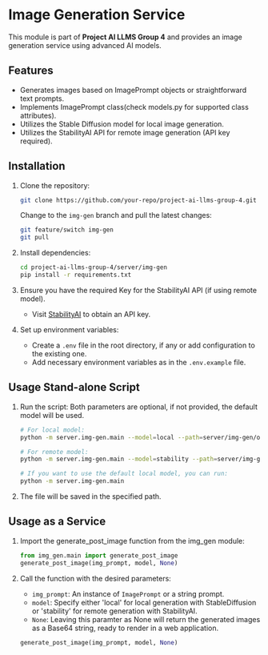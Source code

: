 # Image Generation Service

This module is part of **Project AI LLMS Group 4** and provides an image generation service using advanced AI models.

## Features

- Generates images based on ImagePrompt objects or straightforward text prompts.
- Implements ImagePrompt class(check models.py for supported class attributes).
- Utilizes the Stable Diffusion model for local image generation.
- Utilizes the StabilityAI API for remote image generation (API key required).


## Installation

1. Clone the repository:
    ```bash
    git clone https://github.com/your-repo/project-ai-llms-group-4.git
    ```
    Change to the `img-gen` branch and pull the latest changes:
    ```bash
    git feature/switch img-gen
    git pull
    ```

2. Install dependencies:
    ```bash
    cd project-ai-llms-group-4/server/img-gen
    pip install -r requirements.txt
    ```
3. Ensure you have the required Key for the StabilityAI API (if using remote model).
    - Visit [StabilityAI](https://stability.ai/) to obtain an API key.

4. Set up environment variables:
    - Create a `.env` file in the root directory, if any or add configuration to the existing one.
    - Add necessary environment variables as in the `.env.example` file.




## Usage Stand-alone Script

1. Run the script:
    Both parameters are optional, if not provided, the default model will be used.
    
    ```bash
    # For local model:
    python -m server.img-gen.main --model=local --path=server/img-gen/output/output.png --img_prompt="An astronaut riding a horse in a futuristic city" --width=512 --height=512 --num_inference_steps=50 --guidance_scale=7.5"
    ```
    ```bash
    # For remote model:
    python -m server.img-gen.main --model=stability --path=server/img-gen/output/output.png --img_prompt="An astronaut riding a horse in a futuristic city" --width=512 --height=512 --num_inference_steps=50 --guidance_scale=7.5
    ```
    ```bash
    # If you want to use the default local model, you can run:
    python -m server.img-gen.main 
    ```

2. The file will be saved in the specified path.

## Usage as a Service
1. Import the generate_post_image function from the img_gen module:

    ```python
    from img_gen.main import generate_post_image
    generate_post_image(img_prompt, model, None)
    ```
2. Call the function with the desired parameters:
    - `img_prompt`: An instance of `ImagePrompt` or a string prompt.
    - `model`: Specify either 'local' for local generation with StableDiffusion or 'stability' for remote generation with StabilityAI.
    - `None`: Leaving this paramter as None will return the generated images as a Base64 string, ready to render in a web application.

    ```python
    generate_post_image(img_prompt, model, None)
    ```
